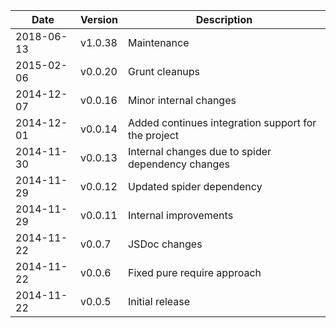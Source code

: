 | Date        | Version | Description |
| ----------- | ------- | ----------- |
| 2018-06-13  | v1.0.38 | Maintenance |
| 2015-02-06  | v0.0.20 | Grunt cleanups |
| 2014-12-07  | v0.0.16 | Minor internal changes |
| 2014-12-01  | v0.0.14 | Added continues integration support for the project |
| 2014-11-30  | v0.0.13 | Internal changes due to spider dependency changes |
| 2014-11-29  | v0.0.12 | Updated spider dependency |
| 2014-11-29  | v0.0.11 | Internal improvements |
| 2014-11-22  | v0.0.7  | JSDoc changes |
| 2014-11-22  | v0.0.6  | Fixed pure require approach |
| 2014-11-22  | v0.0.5  | Initial release |
